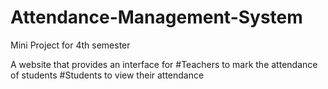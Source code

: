 # Attendance-Management-System

Mini Project for 4th semester


A website that provides an interface for
#Teachers to mark the attendance of students
#Students to view their attendance 
